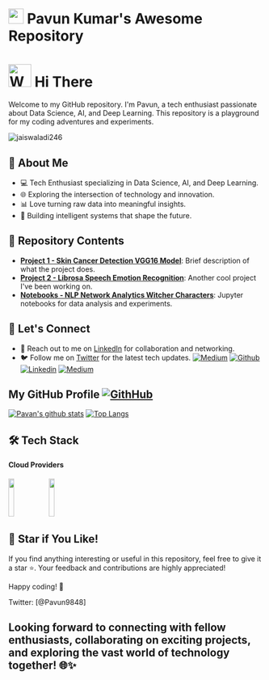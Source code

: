 <h1><img src="https://emojis.slackmojis.com/emojis/images/1531849430/4246/blob-sunglasses.gif?1531849430" width="30"/>  Pavun Kumar's Awesome Repository
<h1 align="left"><img src="https://raw.githubusercontent.com/nixin72/nixin72/master/wave.gif"  alt="Waving hand animated gif"height="45" width="45" />  Hi There</h1>

Welcome to my GitHub repository. I'm Pavun, a tech enthusiast passionate about Data Science, AI, and Deep Learning. This repository is a playground for my coding adventures and experiments.
<p align="left"> <img src="https://komarev.com/ghpvc/?username=Pavun-KumarCH&label=Profile%20views&color=0e75b6&style=flat" alt="jaiswaladi246" /></p>

## 🚀 About Me

- 💻 Tech Enthusiast specializing in Data Science, AI, and Deep Learning.
- 🌐 Exploring the intersection of technology and innovation.
- 📊 Love turning raw data into meaningful insights.
- 🤖 Building intelligent systems that shape the future.

## 📂 Repository Contents

- **[Project 1 - Skin Cancer Detection VGG16 Model](https://github.com/Pavun-KumarCH/Skin-cancer-detection-VGG16-Model)**: Brief description of what the project does.
- **[Project 2 - Librosa Speech Emotion Recognition](https://github.com/Pavun-KumarCH/Librosa-Speech-Emotion-Recognition)**: Another cool project I've been working on.
- **[Notebooks - NLP Network Analytics Witcher Characters](https://github.com/Pavun-KumarCH/NLP-Network-Analytics-Witcher-Characters)**: Jupyter notebooks for data analysis and experiments.

## 🤝 Let's Connect

- 💬 Reach out to me on [LinkedIn](https://www.linkedin.com/in/pavan-kumar-ch-a11003161) for collaboration and networking.
- 🐦 Follow me on [Twitter](https://twitter.com/Pavun9848) for the latest tech updates.
[![Medium](https://img.shields.io/badge/-Portfolio-red?style=flat&logo=appveyor&logoColor=white)](https://symphonious-bublanina-44ac45.netlify.app/)
[![Github](https://img.shields.io/badge/-Github-000?style=flat&logo=Github&logoColor=white)](https://github.com/Pavun-KumarCH)
[![Linkedin](https://img.shields.io/badge/-LinkedIn-blue?style=flat&logo=Linkedin&logoColor=white)](https://www.linkedin.com/in/pavan-kumar-ch-a11003161)
[![Medium](https://img.shields.io/static/v1?label=M&message=Medium&color=black)](https://medium.com/@pavun9848)

## My GitHub Profile [![GithHub](https://img.shields.io/github/forks/Pavun-KumarCH/medium-manifests?style=social)](https://github.com/Pavun-KumarCH) 

[![Pavan's github stats](https://github-readme-stats.vercel.app/api?username=Pavun-KumarCH&theme=material-palenight&count_private=true&hide=contribs)](https://github.com/Pavun-KumarCH)
[![Top Langs](https://github-readme-stats.vercel.app/api/top-langs/?username=Pavun-KumarCH&theme=material-palenight&hide=Jupyter&layout=compact)](https://github.com/Pavun-KumarCH)

## 🛠 Tech Stack

#### Cloud Providers
 
 <p float="left">
   <code><img width="15%" height="75" src="https://www.vectorlogo.zone/logos/amazon_aws/amazon_aws-ar21.svg"></code>
   <code><img width="15%" height="75" src="https://www.vectorlogo.zone/logos/microsoft_azure/microsoft_azure-ar21.svg"></code>
 </p>

## 🌟 Star if You Like!

If you find anything interesting or useful in this repository, feel free to give it a star ⭐️. Your feedback and contributions are highly appreciated!

Happy coding! 🚀

Twitter: [@Pavun9848]
## Looking forward to connecting with fellow enthusiasts, collaborating on exciting projects, and exploring the vast world of technology together! 🌐✨
